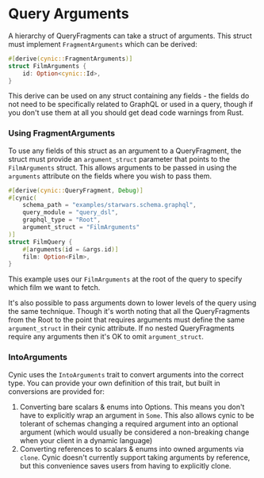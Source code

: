 # Query Arguments

A hierarchy of QueryFragments can take a struct of arguments. This struct must
implement `FragmentArguments` which can be derived:

```rust
#[derive(cynic::FragmentArguments)]
struct FilmArguments {
    id: Option<cynic::Id>,
}
```

This derive can be used on any struct containing any fields - the fields do not
need to be specifically related to GraphQL or used in a query, though if you
don't use them at all you should get dead code warnings from Rust.

### Using FragmentArguments

To use any fields of this struct as an argument to a QueryFragment, the struct
must provide an `argument_struct` parameter that points to the `FilmArguments`
struct. This allows arguments to be passed in using the `arguments`
attribute on the fields where you wish to pass them.

```rust
#[derive(cynic::QueryFragment, Debug)]
#[cynic(
    schema_path = "examples/starwars.schema.graphql",
    query_module = "query_dsl",
    graphql_type = "Root",
    argument_struct = "FilmArguments"
)]
struct FilmQuery {
    #[arguments(id = &args.id)]
    film: Option<Film>,
}
```

This example uses our `FilmArguments` at the root of the query to specify which
film we want to fetch.

It's also possible to pass arguments down to lower levels of the query using
the same technique. Though it's worth noting that all the QueryFragments from
the Root to the point that requires arguments must define the same
`argument_struct` in their cynic attribute. If no nested QueryFragments
require any arguments then it's OK to omit `argument_struct`.

### IntoArguments

Cynic uses the `IntoArguments` trait to convert arguments into the correct type.
You can provide your own definition of this trait, but built in conversions are
provided for:

1. Converting bare scalars & enums into Options. This means you don't have to
   explicitly wrap an argument in `Some`. This also allows cynic to be tolerant
   of schemas changing a required argument into an optional argument (which
   would usually be considered a non-breaking change when your client in a
   dynamic language)
2. Converting references to scalars & enums into owned arguments via `clone`.
   Cynic doesn't currently support taking arguments by reference, but this
   convenience saves users from having to explicitly clone.
